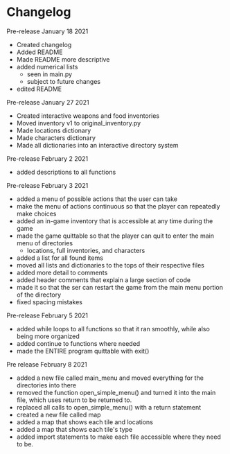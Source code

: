 # Changelog
Pre-release January 18 2021
- Created changelog
- Added README
- Made README more descriptive
- added numerical lists
  - seen in main.py
  - subject to future changes
- edited README

Pre-release January 27 2021
- Created interactive weapons and food inventories
- Moved inventory v1 to original_inventory.py
- Made locations dictionary
- Made characters dictionary
- Made all dictionaries into an interactive directory system

Pre-release February 2 2021
- added descriptions to all functions

Pre-release February 3 2021
- added a menu of possible actions that the user can take
- make the menu of actions continuous so that the player can repeatedly make choices
- added an in-game inventory that is accessible at any time during the game
- made the game quittable so that the player can quit to enter the main menu of directories
  - locations, full inventories, and characters
- added a list for all found items
- moved all lists and dictionaries to the tops of their respective files
- added more detail to comments
- added header comments that explain a large section of code
- made it so that the ser can restart the game from the main menu portion of the directory
- fixed spacing mistakes

Pre-release February 5 2021
- added while loops to all functions so that it ran smoothly, while also being more organized
- added continue to functions where needed
- made the ENTIRE program quittable with exit()

Pre release February 8 2021
- added a new file called main_menu and moved everything for the directories into there
- removed the function open_simple_menu() and turned it into the main file, which uses return to be returned to.
- replaced all calls to open_simple_menu() with a return statement
- created a new file called map
- added a map that shows each tile and locations
- added a map that shows each tile's type
- added import statements to make each file accessible where they need to be.